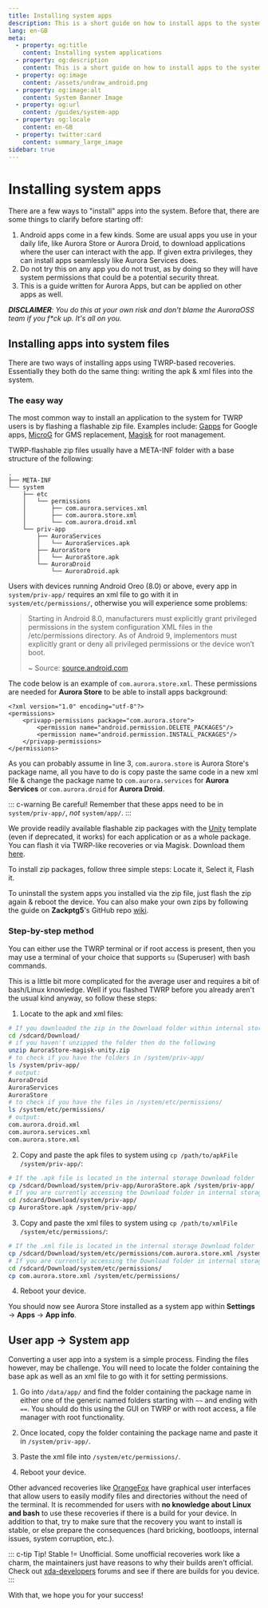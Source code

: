 ```yaml
---
title: Installing system apps 
description: This is a short guide on how to install apps to the system.
lang: en-GB
meta:
  - property: og:title
    content: Installing system applications
  - property: og:description
    content: This is a short guide on how to install apps to the system.
  - property: og:image
    content: /assets/undraw_android.png
  - property: og:image:alt
    content: System Banner Image
  - property: og:url
    content: /guides/system-app
  - property: og:locale
    content: en-GB
  - property: twitter:card
    content: summary_large_image
sidebar: true
---
```


# Installing system apps

There are a few ways to "install" apps into the system. Before that, there are some things to clarify before starting off:

1. Android apps come in a few kinds. Some are usual apps you use in your daily life, like Aurora Store or Aurora Droid, to download applications where the user can interact with the app. If given extra privileges, they can install apps seamlessly like Aurora Services does.
2. Do not try this on any app you do not trust, as by doing so they will have system permissions that could be a potential security threat.
3. This is a guide written for Aurora Apps, but can be applied on other apps as well.

_**DISCLAIMER**: You do this at your own risk and don't blame the AuroraOSS team if you f*ck up. It's all on you._

## Installing apps into system files <Badge text="TWRP" type="default-indicator"/> <Badge text="ROOT" type="error" />

There are two ways of installing apps using TWRP-based recoveries. Essentially they both do the same thing: writing the apk & xml files into the system.

### The easy way <Badge text="TWRP" type="default-indicator"/> <Badge text="ROOT" type="error" />

The most common way to install an application to the system for TWRP users is by flashing a flashable zip file. Examples include: [Gapps](https://wiki.lineageos.org/gapps.html) for Google apps, [MicroG](https://microg.org/) for GMS replacement, [Magisk](https://github.com/topjohnwu/Magisk) for root management. 

TWRP-flashable zip files usually have a META-INF folder with a base structure of the following:

```
.
├── META-INF
└── system
    ├── etc
    │   └── permissions
    │       ├── com.aurora.services.xml
    │       ├── com.aurora.store.xml
    │       └── com.aurora.droid.xml
    └── priv-app
        ├── AuroraServices
        │   └── AuroraServices.apk
        ├── AuroraStore
        │   └── AuroraStore.apk
        └── AuroraDroid
            └── AuroraDroid.apk
```

Users with devices running Android Oreo (8.0) or above, every app in `system/priv-app/` requires an xml file to go with it in `system/etc/permissions/`, otherwise you will experience some problems:

> Starting in Android 8.0, manufacturers must explicitly grant privileged permissions in the system configuration XML files in the /etc/permissions directory.
>As of Android 9, implementors must explicitly grant or deny all privileged permissions or the device won’t boot.
>  
> ~ Source: [source.android.com](https://source.android.com/devices/tech/config/perms-allowlist)

The code below is an example of `com.aurora.store.xml`. These permissions are needed for **Aurora Store** to be able to install apps background:

```xml{3}
<?xml version="1.0" encoding="utf-8"?>
<permissions>
    <privapp-permissions package="com.aurora.store">
        <permission name="android.permission.DELETE_PACKAGES"/>
        <permission name="android.permission.INSTALL_PACKAGES"/>
    </privapp-permissions>
</permissions>
```

As you can probably assume in line 3, `com.aurora.store` is Aurora Store's package name, all you have to do is copy paste the same code in a new xml file & change the package name to `com.aurora.services` for **Aurora Services** or `com.aurora.droid` for **Aurora Droid**.

::: c-warning Be careful!
Remember that these apps need to be in `system/priv-app/`, _not_ `system/app/`. 
:::

We provide readily available flashable zip packages with the [Unity](https://github.com/Zackptg5/Unity) template (even if deprecated, it works) for each application or as a whole package. You can flash it via TWRP-like recoveries or via Magisk. Download them [here]().

To install zip packages, follow three simple steps: Locate it, Select it, Flash it. 

To uninstall the system apps you installed via the zip file, just flash the zip again & reboot the device. You can also make your own zips by following the guide on **Zackptg5**'s GitHub repo [wiki](https://github.com/Zackptg5/Unity/wiki).

### Step-by-step method <Badge text="TWRP" type="default-indicator"/> <Badge text="ROOT" type="error" />

You can either use the TWRP terminal or if root access is present, then you may use a terminal of your choice that supports `su` (Superuser) with bash commands.

This is a little bit more complicated for the average user and requires a bit of bash/Linux knowledge. Well if you flashed TWRP before you already aren't the usual kind anyway, so follow these steps:

1. Locate to the apk and xml files:

  ```sh
  # If you downloaded the zip in the Download folder within internal storage
  cd /sdcard/Download/
  # if you haven't unzipped the folder then do the following
  unzip AuroraStore-magisk-unity.zip
  # to check if you have the folders in /system/priv-app/
  ls /system/priv-app/
  # output:
  AuroraDroid
  AuroraServices
  AuroraStore
  # to check if you have the files in /system/etc/permissions/
  ls /system/etc/permissions/
  # output:
  com.aurora.droid.xml
  com.aurora.services.xml
  com.aurora.store.xml
  ```
2. Copy and paste the apk files to system using `cp /path/to/apkFile /system/priv-app/`:

  ```sh
  # If the .apk file is located in the internal storage Download folder 
  cp /sdcard/Download/system/priv-app/AuroraStore.apk /system/priv-app/
  # If you are currently accessing the Download folder in internal storage
  cd /sdcard/Download/system/priv-app/
  cp AuroraStore.apk /system/priv-app/
  ```
3. Copy and paste the xml files to system using `cp /path/to/xmlFile /system/etc/permissions/`:

  ```sh
  # If the .xml file is located in the internal storage Download folder 
  cp /sdcard/Download/system/etc/permissions/com.aurora.store.xml /system/etc/permissions/
  # If you are currently accessing the Download folder in internal storage
  cd /sdcard/Download/system/etc/permissions/
  cp com.aurora.store.xml /system/etc/permissions/
  ```
4. Reboot your device.

You should now see Aurora Store installed as a system app within **Settings** → **Apps** → **App info**.

## User app → System app <Badge text="TWRP" type="default-indicator"/> <Badge text="ROOT" type="error" />

Converting a user app into a system is a simple process. Finding the files however, may be challenge. You will need to locate the folder containing the base apk as well as an xml file to go with it for setting permissions.

1. Go into `/data/app/` and find the folder containing the package name in either one of the generic named folders starting with `~~` and ending with `==`. You should do this using the GUI on TWRP or with root access, a file manager with root functionality.

2. Once located, copy the folder containing the package name and paste it in `/system/priv-app/`.

3. Paste the xml file into `/system/etc/permissions/`.

4. Reboot your device.

Other advanced recoveries like [OrangeFox](https://wiki.orangefox.tech/en/home) have graphical user interfaces that allow users to easily modify files and directories without the need of the terminal. It is recommended for users with **no knowledge about Linux and bash** to use these recoveries if there is a build for your device. In addition to that, try to make sure that the recovery you want to install is  stable, or else prepare the consequences (hard bricking, bootloops, internal issues, system corruption, etc.). 

::: c-tip Tip!
Stable != Unofficial. Some unofficial recoveries work like a charm, the maintainers just have reasons to why their builds aren't official. Check out [xda-developers](https://www.xda-developers.com/) forums and see if there are builds for you device.
:::

With that, we hope you for your success!

